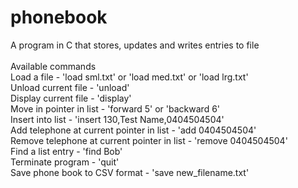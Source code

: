 # phonebook
A program in C that stores, updates and writes entries to file
<br>
<br>
Available commands
<br>
Load a file - 'load sml.txt' or 'load med.txt' or 'load lrg.txt'
<br>
Unload current file - 'unload'
<br>
Display current file - 'display'
<br>
Move in pointer in list - 'forward 5' or 'backward 6'
<br>
Insert into list - 'insert 130,Test Name,0404504504'
<br>
Add telephone at current pointer in list - 'add 0404504504'
<br>
Remove telephone at current pointer in list - 'remove 0404504504'
<br>
Find a list entry - 'find Bob'
<br>
Terminate program - 'quit'
<br>
Save phone book to CSV format - 'save new_filename.txt'
